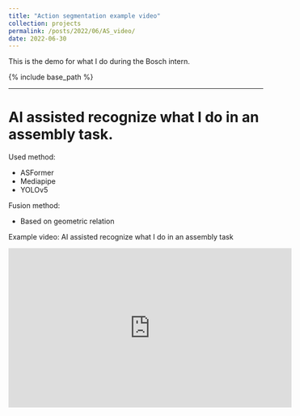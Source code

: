 ```yaml
---
title: "Action segmentation example video"
collection: projects
permalink: /posts/2022/06/AS_video/
date: 2022-06-30
---
```


This is the demo for what I do during the Bosch intern.

{% include base_path %}

---

# AI assisted recognize what I do in an assembly task.

Used method: 
* ASFormer
* Mediapipe
* YOLOv5

Fusion method:
* Based on geometric relation

Example video: AI assisted recognize what I do in an assembly task

<html>
<iframe width="560" height="315" src="https://www.youtube.com/embed/y2H29Xa5pVw" title="YouTube video player" frameborder="0" allow="accelerometer; autoplay; clipboard-write; encrypted-media; gyroscope; picture-in-picture" allowfullscreen></iframe>
</html>
